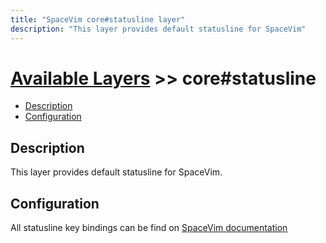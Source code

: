 ```yaml
---
title: "SpaceVim core#statusline layer"
description: "This layer provides default statusline for SpaceVim"
---
```


# [Available Layers](../) >> core#statusline

<!-- vim-markdown-toc GFM -->

- [Description](#description)
- [Configuration](#configuration)

<!-- vim-markdown-toc -->

## Description

 This layer provides default statusline for SpaceVim.

## Configuration
  
All statusline key bindings can be find on [SpaceVim documentation](../../../documentation/#statusline)
  
